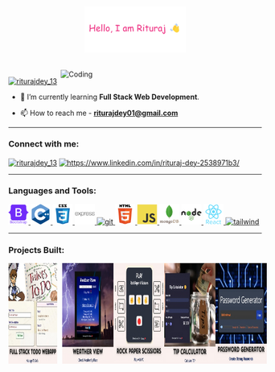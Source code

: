 

<p align="center"><img width="40%" alt="Hello, I'm Rituraj." src="./assets/1664861163.jpg" /></p>
<br />
<img align="right" alt="Coding" width="400" src="https://cdn.dribbble.com/users/1848694/screenshots/4452371/media/3051dc3458878bd54e38ebdefe65ba85.gif">



<p align="left"> <a href="https://twitter.com/riturajdey_13" target="blank"><img src="https://img.shields.io/twitter/follow/riturajdey_13?logo=twitter&style=for-the-badge" alt="riturajdey_13" /></a> </p>

- 🌱 I’m currently learning **Full Stack Web Development**.

- 📫 How to reach me - **riturajdey01@gmail.com**

<hr>

<h3 align="left">Connect with me:</h3>
<p align="left">
<a href="https://twitter.com/riturajdey_13" target="blank"><img align="center" src="https://raw.githubusercontent.com/rahuldkjain/github-profile-readme-generator/master/src/images/icons/Social/twitter.svg" alt="riturajdey_13" height="30" width="40" /></a>
<a href="https://linkedin.com/in/https://www.linkedin.com/in/rituraj-dey-2538971b3/" target="blank"><img align="center" src="https://raw.githubusercontent.com/rahuldkjain/github-profile-readme-generator/master/src/images/icons/Social/linked-in-alt.svg" alt="https://www.linkedin.com/in/rituraj-dey-2538971b3/" height="30" width="40" /></a>
</p>

<hr>

<h3 align="left">Languages and Tools:</h3>
<p align="left"> <a href="https://getbootstrap.com" target="_blank" rel="noreferrer"> <img src="https://raw.githubusercontent.com/devicons/devicon/master/icons/bootstrap/bootstrap-plain-wordmark.svg" alt="bootstrap" width="40" height="40"/> </a> <a href="https://www.w3schools.com/cpp/" target="_blank" rel="noreferrer"> <img src="https://raw.githubusercontent.com/devicons/devicon/master/icons/cplusplus/cplusplus-original.svg" alt="cplusplus" width="40" height="40"/> </a> <a href="https://www.w3schools.com/css/" target="_blank" rel="noreferrer"> <img src="https://raw.githubusercontent.com/devicons/devicon/master/icons/css3/css3-original-wordmark.svg" alt="css3" width="40" height="40"/> </a> <a href="https://expressjs.com" target="_blank" rel="noreferrer"> <img src="https://raw.githubusercontent.com/devicons/devicon/master/icons/express/express-original-wordmark.svg" alt="express" width="40" height="40"/> </a> <a href="https://git-scm.com/" target="_blank" rel="noreferrer"> <img src="https://www.vectorlogo.zone/logos/git-scm/git-scm-icon.svg" alt="git" width="40" height="40"/> </a> <a href="https://www.w3.org/html/" target="_blank" rel="noreferrer"> <img src="https://raw.githubusercontent.com/devicons/devicon/master/icons/html5/html5-original-wordmark.svg" alt="html5" width="40" height="40"/> </a> <a href="https://developer.mozilla.org/en-US/docs/Web/JavaScript" target="_blank" rel="noreferrer"> <img src="https://raw.githubusercontent.com/devicons/devicon/master/icons/javascript/javascript-original.svg" alt="javascript" width="40" height="40"/> </a> <a href="https://www.mongodb.com/" target="_blank" rel="noreferrer"> <img src="https://raw.githubusercontent.com/devicons/devicon/master/icons/mongodb/mongodb-original-wordmark.svg" alt="mongodb" width="40" height="40"/> </a> <a href="https://nodejs.org" target="_blank" rel="noreferrer"> <img src="https://raw.githubusercontent.com/devicons/devicon/master/icons/nodejs/nodejs-original-wordmark.svg" alt="nodejs" width="40" height="40"/> </a> <a href="https://reactjs.org/" target="_blank" rel="noreferrer"> <img src="https://raw.githubusercontent.com/devicons/devicon/master/icons/react/react-original-wordmark.svg" alt="react" width="40" height="40"/> </a> <a href="https://tailwindcss.com/" target="_blank" rel="noreferrer"> <img src="https://www.vectorlogo.zone/logos/tailwindcss/tailwindcss-icon.svg" alt="tailwind" width="40" height="40"/> </a> </p>


<hr>


<h3 align="left">Projects Built:</h3>
<div style="display: flex;">
    <a href="https://github.com/Rituraj-13/Todo-Webapp"><img style="width: 200px; height: 200px;" src="./assets/todo_webapp.png" alt=""></a>
    <a href="https://github.com/Rituraj-13/Weather-View"><img style="width: 200px; height: 200px; margin-left: 10px;" src="./assets/weather_view.png" alt=""></a>
    <a href="https://github.com/Rituraj-13/Rock-Paper-Scissor-Game"><img style="width: 200px; height: 200px; margin-left: 10px;" src="./assets/game.png" alt=""></a>
    <a href="https://github.com/Rituraj-13/Tip-Calculator"><img style="width: 200px; height: 200px; margin-left: 10px;" src="./assets/tip_calculator.png" alt=""></a>
    <a href="https://github.com/Rituraj-13/Password-Generator"><img style="width: 200px; height: 200px; margin-left: 10px;" src="./assets/password_generator.png" alt=""></a>
</div>

